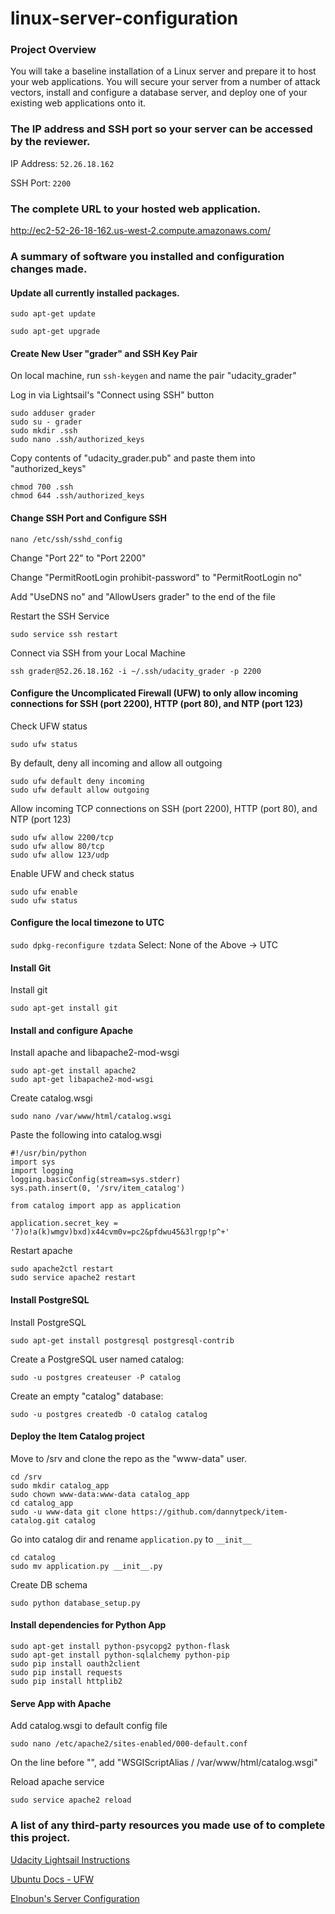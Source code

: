 # linux-server-configuration
### Project Overview
You will take a baseline installation of a Linux server and prepare it to host your web applications. You will secure your server from a number of attack vectors, install and configure a database server, and deploy one of your existing web applications onto it.

### The IP address and SSH port so your server can be accessed by the reviewer.
IP Address: ```52.26.18.162```

SSH Port: ```2200```

### The complete URL to your hosted web application.
http://ec2-52-26-18-162.us-west-2.compute.amazonaws.com/

### A summary of software you installed and configuration changes made.
#### Update all currently installed packages.
```sudo apt-get update```

```sudo apt-get upgrade```

#### Create New User "grader" and SSH Key Pair
On local machine, run ```ssh-keygen``` and name the pair "udacity_grader"

Log in via Lightsail's "Connect using SSH" button
```
sudo adduser grader
sudo su - grader
sudo mkdir .ssh
sudo nano .ssh/authorized_keys
```

Copy contents of "udacity_grader.pub" and paste them into "authorized_keys"
```
chmod 700 .ssh
chmod 644 .ssh/authorized_keys
```

#### Change SSH Port and Configure SSH
```nano /etc/ssh/sshd_config```

Change "Port 22" to "Port 2200"

Change "PermitRootLogin prohibit-password" to "PermitRootLogin no"

Add "UseDNS no" and "AllowUsers grader" to the end of the file

Restart the SSH Service
```
sudo service ssh restart
```

Connect via SSH from your Local Machine
```
ssh grader@52.26.18.162 -i ~/.ssh/udacity_grader -p 2200
```

#### Configure the Uncomplicated Firewall (UFW) to only allow incoming connections for SSH (port 2200), HTTP (port 80), and NTP (port 123)
Check UFW status
```
sudo ufw status
```

By default, deny all incoming and allow all outgoing
```
sudo ufw default deny incoming
sudo ufw default allow outgoing
```

Allow incoming TCP connections on SSH (port 2200), HTTP (port 80), and NTP (port 123)
```
sudo ufw allow 2200/tcp
sudo ufw allow 80/tcp
sudo ufw allow 123/udp
```

Enable UFW and check status
```
sudo ufw enable
sudo ufw status
```

#### Configure the local timezone to UTC
```sudo dpkg-reconfigure tzdata```
Select: None of the Above -> UTC

#### Install Git
Install git
```
sudo apt-get install git
```

#### Install and configure Apache
Install apache and libapache2-mod-wsgi
```
sudo apt-get install apache2
sudo apt-get libapache2-mod-wsgi
```

Create catalog.wsgi
```
sudo nano /var/www/html/catalog.wsgi
```

Paste the following into catalog.wsgi
```
#!/usr/bin/python
import sys
import logging
logging.basicConfig(stream=sys.stderr)
sys.path.insert(0, '/srv/item_catalog')

from catalog import app as application

application.secret_key = '7)o!a(k)wmgv)bxd)x44cvm0v=pc2&pfdwu45&3lrgp!p^+'
```

Restart apache
```
sudo apache2ctl restart
sudo service apache2 restart
```

#### Install PostgreSQL
Install PostgreSQL
```
sudo apt-get install postgresql postgresql-contrib
```

Create a PostgreSQL user named catalog:
```
sudo -u postgres createuser -P catalog
```

Create an empty "catalog" database:
```
sudo -u postgres createdb -O catalog catalog
```

#### Deploy the Item Catalog project
Move to /srv and clone the repo as the "www-data" user.
```
cd /srv
sudo mkdir catalog_app
sudo chown www-data:www-data catalog_app
cd catalog_app
sudo -u www-data git clone https://github.com/dannytpeck/item-catalog.git catalog
```

Go into catalog dir and rename ```application.py``` to ```__init__```
```
cd catalog
sudo mv application.py __init__.py
```

Create DB schema
```
sudo python database_setup.py
```

#### Install dependencies for Python App
```
sudo apt-get install python-psycopg2 python-flask
sudo apt-get install python-sqlalchemy python-pip
sudo pip install oauth2client
sudo pip install requests
sudo pip install httplib2
```


#### Serve App with Apache
Add catalog.wsgi to default config file
```
sudo nano /etc/apache2/sites-enabled/000-default.conf
```

On the line before "</VirtualHost>", add "WSGIScriptAlias / /var/www/html/catalog.wsgi"

Reload apache service
```
sudo service apache2 reload
```

### A list of any third-party resources you made use of to complete this project.
[Udacity Lightsail Instructions](https://classroom.udacity.com/nanodegrees/nd004/parts/ab002e9a-b26c-43a4-8460-dc4c4b11c379/modules/357367901175462/lessons/3573679011239847/concepts/c4cbd3f2-9adb-45d4-8eaf-b5fc89cc606e)

[Ubuntu Docs - UFW](https://help.ubuntu.com/community/UFW)

[Elnobun's Server Configuration](https://github.com/elnobun/Linux-Server-Configuration)
